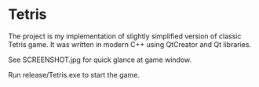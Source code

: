 # Tetris
The project is my implementation of slightly simplified version of classic Tetris game.
It was written in modern C++ using QtCreator and Qt libraries.

See SCREENSHOT.jpg for quick glance at game window.

Run release/Tetris.exe to start the game.